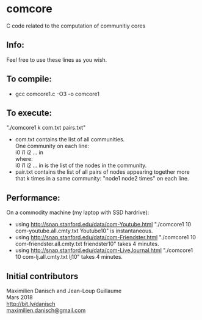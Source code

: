 # comcore
C code related to the computation of communitiy cores


## Info:

Feel free to use these lines as you wish. 

## To compile:

- gcc comcore1.c -O3 -o comcore1

## To execute:

"./comcore1 k com.txt pairs.txt"
- com.txt contains the list of all communities.  
One community on each line:  
i0 i1 i2 ... in  
where:  
i0 i1 i2 ... in is the list of the nodes in the community.
- pair.txt contains the list of all pairs of nodes appearing together more that k times in a same community: "node1 node2 times" on each line.


## Performance:

On a commodity machine (my laptop with SSD hardrive):
- using http://snap.stanford.edu/data/com-Youtube.html "./comcore1 10 com-youtube.all.cmty.txt Youtube10" is instantaneous.
- using http://snap.stanford.edu/data/com-Friendster.html "./comcore1 10 com-friendster.all.cmty.txt friendster10" takes 4 minutes.
- using http://snap.stanford.edu/data/com-LiveJournal.html "./comcore1 10 com-lj.all.cmty.txt lj10" takes 4 minutes.

## Initial contributors

Maximilien Danisch and Jean-Loup Guillaume  
Mars 2018  
http://bit.ly/danisch  
maximilien.danisch@gmail.com

